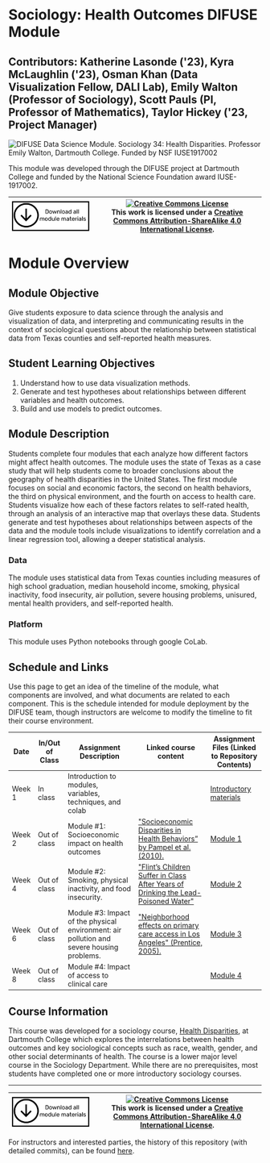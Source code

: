 # Sociology: Health Outcomes DIFUSE Module 

## Contributors: Katherine Lasonde ('23), Kyra McLaughlin ('23), Osman Khan (Data Visualization Fellow, DALI Lab), Emily Walton (Professor of Sociology), Scott Pauls (PI, Professor of Mathematics), Taylor Hickey ('23, Project Manager)

![DIFUSE Data Science Module.  Sociology 34: Health Disparities.  Professor Emily Walton, Dartmouth College.  Funded by NSF IUSE1917002](repository-assets/DIFUSE-SOCY-34.png)

This module was developed through the DIFUSE project at Dartmouth College and funded by the National Science Foundation award IUSE-1917002.


| <a href="https://github.com/difuse-dartmouth/public-module-template/archive/refs/heads/main.zip"><img src="https://github.com/difuse-dartmouth/.github/blob/340f5bf6d8f34cdaa63bfe613eca7a131c0ec48e/profile/images/download-all.png" alt="Download the entire module" align="center" style="width: 4in;"></a>| <a rel="license" href="http://creativecommons.org/licenses/by-sa/4.0/"><img alt="Creative Commons License" style="width=2in" src="https://i.creativecommons.org/l/by-sa/4.0/88x31.png" /><br></a>This work is licensed under a <a rel="license" href="http://creativecommons.org/licenses/by-sa/4.0/">Creative Commons Attribution-ShareAlike 4.0 International License</a>. |
|---------|----------|


# Module Overview
## Module Objective 
Give students exposure to data science through the analysis and visualization of data, and interpreting and communicating results in the context of sociological questions about the relationship between statistical data from Texas counties and self-reported health measures.

<!--
<img src="https://github.com/difuse-dartmouth/SOCY34_F21/blob/990cc138eeda625d3ec4aa8d6aa2ef403d39c258/repository-assets/SOCY-34-badge.png" alt="Medium length module for an introductory course using python and covering analyzing, visualizing data, drawing conclusions, and communicating data." style="width: 55vw; min-width: 330px;" class="center">

(<a href="https://github.com/difuse-dartmouth/.github/blob/8f8f6efff8943871e1fcaa3b6f2daf1531206df6/profile/howto.md">What does this badge mean?</a>)
-->

## Student Learning Objectives
1.	Understand how to use data visualization methods.
2.	Generate and test hypotheses about relationships between different variables and health outcomes.
3.	Build and use models to predict outcomes.

## Module Description
Students complete four modules that each analyze how different factors might affect health outcomes. The module uses the state of Texas as a case study that will help students come to broader conclusions about the geography of health disparities in the United States. The first module focuses on social and economic factors, the second on health behaviors, the third on physical environment, and the fourth on access to health care. Students visualize how each of these factors relates to self-rated health, through an analysis of an interactive map that overlays these data. Students generate and test hypotheses about relationships between aspects of the data and the module tools include visualizations to identify correlation and a linear regression tool, allowing a deeper statistical analysis.

### Data
The module uses statistical data from Texas counties including measures of high school graduation, median household income, smoking, physical inactivity, food insecurity, air pollution, severe housing problems, unisured, mental health providers, and self-reported health.

### Platform
This module uses Python notebooks through google CoLab.

## Schedule and Links

Use this page to get an idea of the timeline of the module, what components are involved, and what documents are related to each component. This is the schedule intended for module deployment by the DIFUSE team, though instructors are welcome to modify the timeline to fit their course environment.

| Date             |  In/Out of Class | Assignment Description                     | Linked course content                                    | Assignment Files (Linked to Repository Contents) |
|------------------|-----------------|--------------------------------------------------|-------------------------------------------------|--------------------------------------------------|
| Week 1 | In class          |Introduction to modules, variables, techniques, and colab| | [Introductory materials](completed_module/components/assignment0/README.md) |
| Week 2 | Out of class      | Module #1: Socioeconomic impact on health outcomes  | <a href="https://doi.org/10.1146/annurev.soc.012809.102529"> "Socioeconomic Disparities in Health Behaviors” by Pampel et al. (2010).</a> |[Module 1](completed_module/components/assignment1/README.md) |
| Week 4 | Out of class      | Module #2:  Smoking, physical inactivity, and food insecurity.  | <a href="https://www.nytimes.com/2019/11/06/us/politics/flint-michigan-schools.html"> "Flint’s Children Suffer in Class After Years of Drinking the Lead-Poisoned Water"</a> |[Module 2](completed_module/components/assignment2/README.md) |
| Week 6 | Out of class      | Module #3:  Impact of the physical environment: air pollution and severe housing problems.  | <a href="https://doi.org/10.1016/j.socscimed.2005.07.029l"> "Neighborhood effects on primary care access in Los Angeles" (Prentice, 2005).</a> |[Module 3](completed_module/components/assignment3/README.md) |
| Week 8 | Out of class      | Module #4:  Impact of access to clinical care  |  |[Module 4](completed_module/components/assignment4/README.md) |

## Course Information
This course was developed for a sociology course, <a href="http://dartmouth.smartcatalogiq.com/current/orc/Departments-Programs-Undergraduate/Sociology/SOCY-Sociology/SOCY-34">Health Disparities</a>, at Dartmouth College which explores the interrelations between health outcomes and key sociological concepts such as race, wealth, gender, and other social determinants of health. The course is a lower major level course in the Sociology Department. While there are no prerequisites, most students have completed one or more introductory sociology courses.

---

| <a href="https://github.com/difuse-dartmouth/public-module-template/archive/refs/heads/main.zip"><img src="https://github.com/difuse-dartmouth/.github/blob/340f5bf6d8f34cdaa63bfe613eca7a131c0ec48e/profile/images/download-all.png" alt="Download the entire module" align="center" style="width: 4in;"></a>| <a rel="license" href="http://creativecommons.org/licenses/by-sa/4.0/"><img alt="Creative Commons License" style="width=2in" src="https://i.creativecommons.org/l/by-sa/4.0/88x31.png" /><br></a>This work is licensed under a <a rel="license" href="http://creativecommons.org/licenses/by-sa/4.0/">Creative Commons Attribution-ShareAlike 4.0 International License</a>. |
|---------|----------|

For instructors and interested parties, the history of this repository (with detailed commits), can be found [here](https://github.com/difuse-dartmouth/SOCY34_F21/commits/main/).

